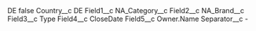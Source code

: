 <?xml version="1.0" encoding="UTF-8"?>
<CustomMetadata xmlns="http://soap.sforce.com/2006/04/metadata" xmlns:xsi="http://www.w3.org/2001/XMLSchema-instance" xmlns:xsd="http://www.w3.org/2001/XMLSchema">
    <label>DE</label>
    <protected>false</protected>
    <values>
        <field>Country__c</field>
        <value xsi:type="xsd:string">DE</value>
    </values>
    <values>
        <field>Field1__c</field>
        <value xsi:type="xsd:string">NA_Category__c</value>
    </values>
    <values>
        <field>Field2__c</field>
        <value xsi:type="xsd:string">NA_Brand__c</value>
    </values>
    <values>
        <field>Field3__c</field>
        <value xsi:type="xsd:string">Type</value>
    </values>
    <values>
        <field>Field4__c</field>
        <value xsi:type="xsd:string">CloseDate</value>
    </values>
    <values>
        <field>Field5__c</field>
        <value xsi:type="xsd:string">Owner.Name</value>
    </values>
    <values>
        <field>Separator__c</field>
        <value xsi:type="xsd:string">-</value>
    </values>
</CustomMetadata>
